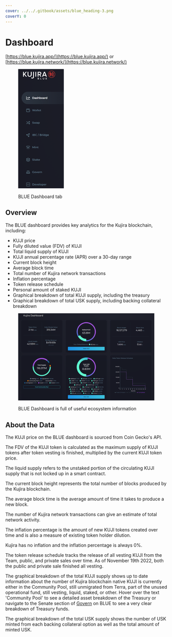 ```yaml
---
cover: ../../.gitbook/assets/blue_heading-3.png
coverY: 0
---
```


# Dashboard

[https://blue.kujira.app/](https://blue.kujira.app/) or [https://blue.kujira.network/](https://blue.kujira.network/)

<figure><img src="../../.gitbook/assets/image (157).png" alt="" width="142"><figcaption><p>BLUE Dashboard tab</p></figcaption></figure>

## Overview

The BLUE dashboard provides key analytics for the Kujira blockchain, including:

* KUJI price
* Fully diluted value (FDV) of KUJI
* Total liquid supply of KUJI
* KUJI annual percentage rate (APR) over a 30-day range
* Current block height
* Average block time
* Total number of Kujira network transactions
* Inflation percentage
* Token release schedule
* Personal amount of staked KUJI
* Graphical breakdown of total KUJI supply, including the treasury
* Graphical breakdown of total USK supply, including backing collateral breakdown

<figure><img src="../../.gitbook/assets/image (156).png" alt=""><figcaption><p>BLUE Dashboard is full of useful ecosystem information</p></figcaption></figure>

## About the Data

The KUJI price on the BLUE dashboard is sourced from Coin Gecko's API.&#x20;

The FDV of the KUJI token is calculated as the maximum supply of KUJI tokens after token vesting is finished, multiplied by the current KUJI token price.

The liquid supply refers to the unstaked portion of the circulating KUJI supply that is not locked up in a smart contract.

The current block height represents the total number of blocks produced by the Kujira blockchain.

The average block time is the average amount of time it takes to produce a new block.

The number of Kujira network transactions can give an estimate of total network activity.

The inflation percentage is the amount of new KUJI tokens created over time and is also a measure of existing token holder dilution.

Kujira has no inflation and the inflation percentage is always 0%.

The token release schedule tracks the release of all vesting KUJI from the Team, public, and private sales over time. As of November 19th 2022, both the public and private sale finished all vesting.

The graphical breakdown of the total KUJI supply shows up to date information about the number of Kujira blockchain native KUJI is currently either in the Community Pool, still unmigrated from Terra, part of the unused operational fund, still vesting, liquid, staked, or other. Hover over the text 'Community Pool' to see a detailed asset breakdown of the Treasury or navigate to the Senate section of [Govern](govern.md) on BLUE to see a very clear breakdown of Treasury funds.&#x20;

The graphical breakdown of the total USK supply shows the number of USK minted from each backing collateral option as well as the total amount of minted USK.&#x20;

